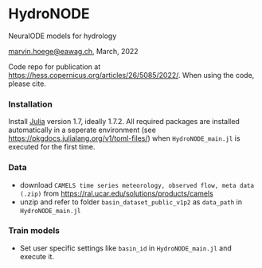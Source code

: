 # HydroNODE

NeuralODE models for hydrology

marvin.hoege@eawag.ch, March, 2022

Code repo for publication at https://hess.copernicus.org/articles/26/5085/2022/. When using the code, please cite.


### Installation
Install [Julia](https://julialang.org/downloads/) version 1.7, ideally 1.7.2. All required packages are installed automatically in a seperate environment (see https://pkgdocs.julialang.org/v1/toml-files/) when `HydroNODE_main.jl` is executed for the first time.

### Data
- download `CAMELS time series meteorology, observed flow, meta data (.zip)` from https://ral.ucar.edu/solutions/products/camels
- unzip and refer to folder `basin_dataset_public_v1p2` as `data_path` in `HydroNODE_main.jl`

### Train models
- Set user specific settings like `basin_id` in `HydroNODE_main.jl`
  and execute it.
